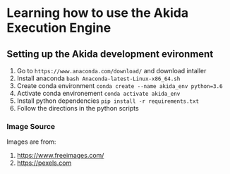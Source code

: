 # Learning how to use the Akida Execution Engine

## Setting up the Akida development evironment

1. Go to `https://www.anaconda.com/download/` and download intaller
2. Install anaconda `bash Anaconda-latest-Linux-x86_64.sh`
3. Create conda environment `conda create --name akida_env python=3.6`
4. Activate conda environement `conda activate akida_env`
5. Install python dependencies `pip install -r requirements.txt`
6. Follow the directions in the python scripts

### Image Source

Images are from:
1. https://www.freeimages.com/
2. https://pexels.com